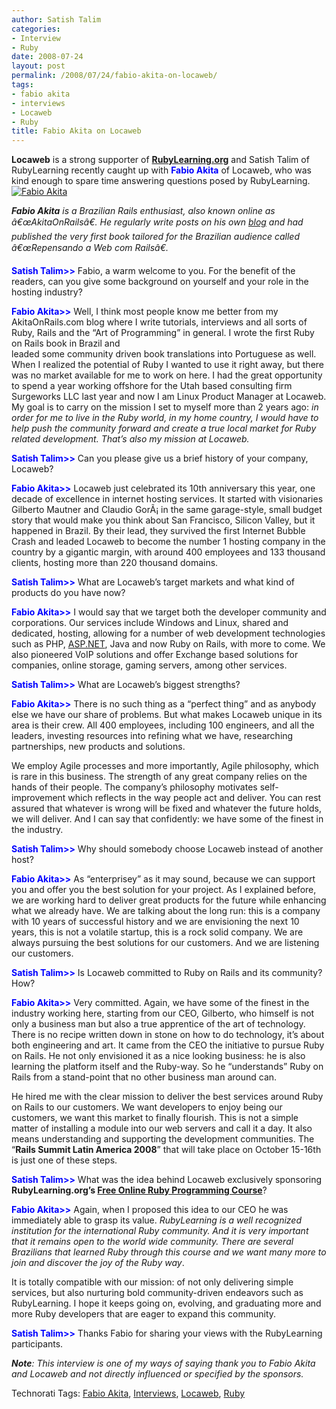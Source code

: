```yaml
---
author: Satish Talim
categories:
- Interview
- Ruby
date: 2008-07-24
layout: post
permalink: /2008/07/24/fabio-akita-on-locaweb/
tags:
- fabio akita
- interviews
- Locaweb
- Ruby
title: Fabio Akita on Locaweb
---
```


<div>
  <p>
    <strong>Locaweb</strong> is a strong supporter of <strong><a href="http://rubylearning.org/">RubyLearning.org</a></strong> and Satish Talim of RubyLearning recently caught up with <strong><span style="color:blue;">Fabio Akita</span></strong> of Locaweb, who was kind enough to spare time answering questions posed by RubyLearning. <a title="Fabio Akita on Locaweb" href="http://www.morphexchange.com/"><img class="alignleft" src="http://www.rubylearning.com/images/akita.jpg" style="border: 0px none ;" alt="Fabio Akita" /></a>
  </p>
  
  <p>
    <em><strong>Fabio Akita</strong> is a Brazilian Rails enthusiast, also known online as â€œAkitaOnRailsâ€. He regularly write posts on his own <a href="http://www.akitaonrails.com/">blog</a> and had published the very first book tailored for the Brazilian audience called â€œRepensando a Web com Railsâ€. </em>
  </p>
  
  <p>
    <strong><span style="color:blue;">Satish Talim>></span></strong> Fabio, a warm welcome to you. For the benefit of the readers, can you give some background on yourself and your role in the hosting industry?
  </p>
  
  <p>
    <strong><span style="color:blue;">Fabio Akita>></span></strong> Well, I think most people know me better from my AkitaOnRails.com blog where I write tutorials, interviews and all sorts of Ruby, Rails and the &#8220;Art of Programming&#8221; in general. I wrote the first Ruby on Rails book in Brazil and<br /> leaded some community driven book translations into Portuguese as well. When I realized the potential of Ruby I wanted to use it right away, but there was no market available for me to work on here. I had the great opportunity to spend a year working offshore for the Utah based consulting firm Surgeworks LLC last year and now I am Linux Product Manager at Locaweb. My goal is to carry on the mission I set to myself more than 2 years ago: <em>in order for me to live in the Ruby world, in my home country, I would have to help push the community forward and create a true local market for Ruby related development. That&#8217;s also my mission at Locaweb.</em>
  </p>
  
  <p>
    <strong><span style="color:blue;">Satish Talim>></span></strong> Can you please give us a brief history of your company, Locaweb?
  </p>
  
  <p>
    <strong><span style="color:blue;">Fabio Akita>></span></strong> Locaweb just celebrated its 10th anniversary this year, one decade of excellence in internet hosting services. It started with visionaries Gilberto Mautner and Claudio GorÃ¡ in the same garage-style, small budget story that would make you think about San Francisco, Silicon Valley, but it happened in Brazil. By their lead, they survived the first Internet Bubble Crash and leaded Locaweb to become the number 1 hosting company in the country by a gigantic margin, with around 400 employees and 133 thousand clients, hosting more than 220 thousand domains.
  </p>
  
  <p>
    <strong><span style="color:blue;">Satish Talim>></span></strong> What are Locaweb&#8217;s target markets and what kind of products do you have now?
  </p>
  
  <p>
    <strong><span style="color:blue;">Fabio Akita>></span></strong> I would say that we target both the developer community and corporations. Our services include Windows and Linux, shared and dedicated, hosting, allowing for a number of web development technologies such as PHP, <a href="http://www.asp.net/">ASP.NET</a>, Java and now Ruby on Rails, with more to come. We also pioneered VoIP solutions and offer Exchange based solutions for companies, online storage, gaming servers, among other services.
  </p>
  
  <p>
    <strong><span style="color:blue;">Satish Talim>></span></strong> What are Locaweb&#8217;s biggest strengths?
  </p>
  
  <p>
    <strong><span style="color:blue;">Fabio Akita>></span></strong> There is no such thing as a &#8220;perfect thing&#8221; and as anybody else we have our share of problems. But what makes Locaweb unique in its area is their crew. All 400 employees, including 100 engineers, and all the leaders, investing resources into refining what we have, researching partnerships, new products and solutions.
  </p>
  
  <p>
    We employ Agile processes and more importantly, Agile philosophy, which is rare in this business. The strength of any great company relies on the hands of their people. The company&#8217;s philosophy motivates self-improvement which reflects in the way people act and deliver. You can rest assured that whatever is wrong will be fixed and whatever the future holds, we will deliver. And I can say that confidently: we have some of the finest in the industry.
  </p>
  
  <p>
    <strong><span style="color:blue;">Satish Talim>></span></strong> Why should somebody choose Locaweb instead of another host?
  </p>
  
  <p>
    <strong><span style="color:blue;">Fabio Akita>></span></strong> As &#8220;enterprisey&#8221; as it may sound, because we can support you and offer you the best solution for your project. As I explained before, we are working hard to deliver great products for the future while enhancing what we already have. We are talking about the long run: this is a company with 10 years of successful history and we are envisioning the next 10 years, this is not a volatile startup, this is a rock solid company. We are always pursuing the best solutions for our customers. And we are listening our customers.
  </p>
  
  <p>
    <strong><span style="color:blue;">Satish Talim>></span></strong> Is Locaweb committed to Ruby on Rails and its community? How?
  </p>
  
  <p>
    <strong><span style="color:blue;">Fabio Akita>></span></strong> Very committed. Again, we have some of the finest in the industry working here, starting from our CEO, Gilberto, who himself is not only a business man but also a true apprentice of the art of technology. There is no recipe written down in stone on how to do technology, it&#8217;s about both engineering and art. It came from the CEO the initiative to pursue Ruby on Rails. He not only envisioned it as a nice looking business: he is also learning the platform itself and the Ruby-way. So he &#8220;understands&#8221; Ruby on Rails from a stand-point that no other business man around can.
  </p>
  
  <p>
    He hired me with the clear mission to deliver the best services around Ruby on Rails to our customers. We want developers to enjoy being our customers, we want this market to finally flourish. This is not a simple matter of installing a module into our web servers and call it a day. It also means understanding and supporting the development communities. The &#8220;<strong>Rails Summit Latin America 2008</strong>&#8221; that will take place on October 15-16th is just one of these steps.
  </p>
  
  <p>
    <strong><span style="color:blue;">Satish Talim>></span></strong> What was the idea behind Locaweb exclusively sponsoring <strong>RubyLearning.org&#8217;s <a href="http://rubylearning.org/">Free Online Ruby Programming Course</a></strong>?
  </p>
  
  <p>
    <strong><span style="color:blue;">Fabio Akita>></span></strong> Again, when I proposed this idea to our CEO he was immediately able to grasp its value. <em>RubyLearning is a well recognized institution for the international Ruby community. And it is very important that it remains open to the world wide community. There are several Brazilians that learned Ruby through this course and we want many more to join and discover the joy of the Ruby way</em>.
  </p>
  
  <p>
    It is totally compatible with our mission: of not only delivering simple services, but also nurturing bold community-driven endeavors such as RubyLearning. I hope it keeps going on, evolving, and graduating more and more Ruby developers that are eager to expand this community.
  </p>
  
  <p>
    <strong><span style="color:blue;">Satish Talim>></span></strong> Thanks Fabio for sharing your views with the RubyLearning participants.
  </p>
  
  <p>
    <em><strong>Note</strong>: This interview is one of my ways of saying thank you to Fabio Akita and Locaweb and not directly influenced or specified by the sponsors.</em>
  </p>
</div>

Technorati Tags: <a href="http://technorati.com/tag/Fabio+Akita" rel="tag">Fabio Akita</a>, <a href="http://technorati.com/tag/Interviews" rel="tag"> Interviews</a>, <a href="http://technorati.com/tag/Locaweb" rel="tag"> Locaweb</a>, <a href="http://technorati.com/tag/Ruby" rel="tag"> Ruby</a>
